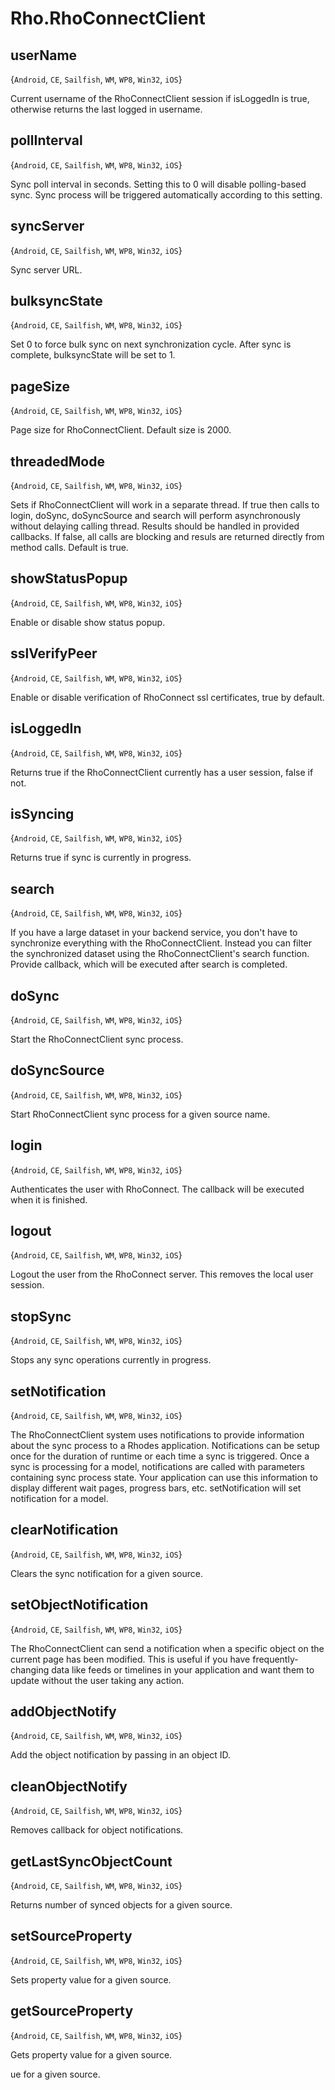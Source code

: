 # Rho.RhoConnectClient## userName{`Android`, `CE`, `Sailfish`, `WM`, `WP8`, `Win32`, `iOS`}Current username of the RhoConnectClient session if isLoggedIn is true, otherwise returns the last logged in username.## pollInterval{`Android`, `CE`, `Sailfish`, `WM`, `WP8`, `Win32`, `iOS`}Sync poll interval in seconds. Setting this to 0 will disable polling-based sync. Sync process will be triggered automatically according to this setting.## syncServer{`Android`, `CE`, `Sailfish`, `WM`, `WP8`, `Win32`, `iOS`}Sync server URL.## bulksyncState{`Android`, `CE`, `Sailfish`, `WM`, `WP8`, `Win32`, `iOS`}Set 0 to force bulk sync on next synchronization cycle. After sync is complete, bulksyncState will be set to 1.## pageSize{`Android`, `CE`, `Sailfish`, `WM`, `WP8`, `Win32`, `iOS`}Page size for RhoConnectClient. Default size is 2000.## threadedMode{`Android`, `CE`, `Sailfish`, `WM`, `WP8`, `Win32`, `iOS`}Sets if RhoConnectClient will work in a separate thread. If true then calls to login, doSync, doSyncSource and search will perform asynchronously without delaying calling thread. Results should be handled in provided callbacks. If false, all calls are blocking and resuls are returned directly from method calls. Default is true.## showStatusPopup{`Android`, `CE`, `Sailfish`, `WM`, `WP8`, `Win32`, `iOS`}Enable or disable show status popup.## sslVerifyPeer{`Android`, `CE`, `Sailfish`, `WM`, `WP8`, `Win32`, `iOS`}Enable or disable verification of RhoConnect ssl certificates, true by default.## isLoggedIn{`Android`, `CE`, `Sailfish`, `WM`, `WP8`, `Win32`, `iOS`}Returns true if the RhoConnectClient currently has a user session, false if not.## isSyncing{`Android`, `CE`, `Sailfish`, `WM`, `WP8`, `Win32`, `iOS`}Returns true if sync is currently in progress.## search{`Android`, `CE`, `Sailfish`, `WM`, `WP8`, `Win32`, `iOS`}If you have a large dataset in your backend service, you don't have to synchronize everything with the RhoConnectClient. Instead you can filter the synchronized dataset using the RhoConnectClient's search function. Provide callback, which will be executed after search is completed.## doSync{`Android`, `CE`, `Sailfish`, `WM`, `WP8`, `Win32`, `iOS`}Start the RhoConnectClient sync process.## doSyncSource{`Android`, `CE`, `Sailfish`, `WM`, `WP8`, `Win32`, `iOS`}Start RhoConnectClient sync process for a given source name.## login{`Android`, `CE`, `Sailfish`, `WM`, `WP8`, `Win32`, `iOS`}Authenticates the user with RhoConnect. The callback will be executed when it is finished.## logout{`Android`, `CE`, `Sailfish`, `WM`, `WP8`, `Win32`, `iOS`}Logout the user from the RhoConnect server. This removes the local user session.## stopSync{`Android`, `CE`, `Sailfish`, `WM`, `WP8`, `Win32`, `iOS`}Stops any sync operations currently in progress.## setNotification{`Android`, `CE`, `Sailfish`, `WM`, `WP8`, `Win32`, `iOS`}The RhoConnectClient system uses notifications to provide information about the sync process to a Rhodes application. Notifications can be setup once for the duration of runtime or each time a sync is triggered. Once a sync is processing for a model, notifications are called with parameters containing sync process state. Your application can use this information to display different wait pages, progress bars, etc. setNotification will set notification for a model.## clearNotification{`Android`, `CE`, `Sailfish`, `WM`, `WP8`, `Win32`, `iOS`}Clears the sync notification for a given source.## setObjectNotification{`Android`, `CE`, `Sailfish`, `WM`, `WP8`, `Win32`, `iOS`}The RhoConnectClient can send a notification when a specific object on the current page has been modified. This is useful if you have frequently-changing data like feeds or timelines in your application and want them to update without the user taking any action.## addObjectNotify{`Android`, `CE`, `Sailfish`, `WM`, `WP8`, `Win32`, `iOS`}Add the object notification by passing in an object ID.## cleanObjectNotify{`Android`, `CE`, `Sailfish`, `WM`, `WP8`, `Win32`, `iOS`}Removes callback for object notifications.## getLastSyncObjectCount{`Android`, `CE`, `Sailfish`, `WM`, `WP8`, `Win32`, `iOS`}Returns number of synced objects for a given source.## setSourceProperty{`Android`, `CE`, `Sailfish`, `WM`, `WP8`, `Win32`, `iOS`}Sets property value for a given source.## getSourceProperty{`Android`, `CE`, `Sailfish`, `WM`, `WP8`, `Win32`, `iOS`}Gets property value for a given source.ue for a given source.